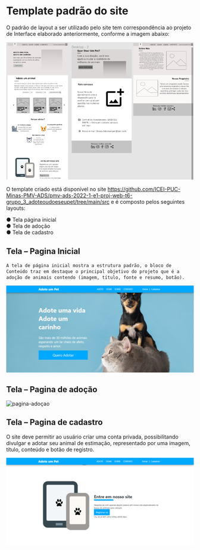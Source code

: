 # Template padrão do site

O padrão de layout a ser utilizado pelo site tem correspondência ao projeto de Interface elaborado anteriormente, conforme a imagem abaixo:

![estrutura](img/wireframe-estrutura.png)

O template criado está disponível no site https://github.com/ICEI-PUC-Minas-PMV-ADS/pmv-ads-2022-1-e1-proj-web-t6-grupo_3_adoteoudoeseupet/tree/main/src  e é composto pelos seguintes layouts:

●	Tela  página inicial<br>
●	Tela de adoção<br>
●	Tela de cadastro

## Tela – Pagina Inicial

    A tela de página inicial mostra a estrutura padrão, o bloco de Conteúdo traz em destaque o principal objetivo do projeto que é a adoção de animais contendo (imagem, título, fonte e resumo, botão).

 ![pagina-inicial](img/site-pagina-inicial.png)

 ## Tela – Pagina de adoção

 ![pagina-adoçao](img/site-pagina-adoçao.png)

 ## Tela – Pagina de cadastro

   O site deve permitir ao usuário criar uma conta privada, possibilitando divulgar e adotar seu animal de estimação, representado por uma imagem, título, conteúdo e botão de registro.

![pagina-cadastro](img/site-pagina-cadastro.png)


